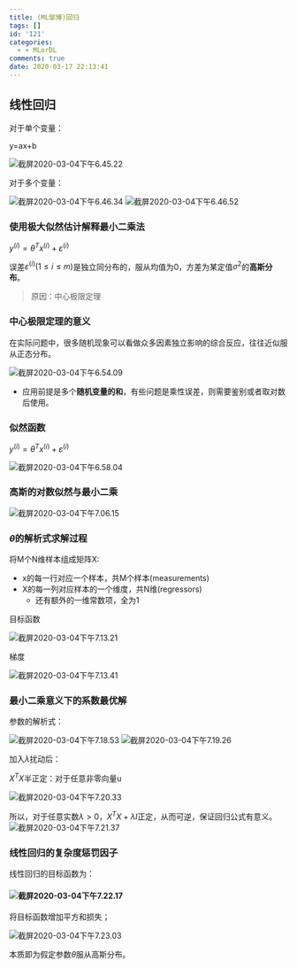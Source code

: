 ```yaml
---
title: (ML邹博)回归
tags: []
id: '121'
categories:
  - - MLorDL
comments: true
date: 2020-03-17 22:13:41
---
```


## 线性回归

对于单个变量：

y=ax+b

![截屏2020-03-04下午6.45.22](https://img.wush.cc/16311019408756.png?imageView2/0/format/webp/q/80)

对于多个变量：

![截屏2020-03-04下午6.46.34](https://img.wush.cc/16311019408781.png) ![截屏2020-03-04下午6.46.52](https://img.wush.cc/16311019408807.png?imageView2/0/format/webp/q/80)

### 使用极大似然估计解释最小二乘法

$y^{(i)}=\theta^{T}x^{(i)}+\varepsilon^{(i)}$

误差$\varepsilon^{(i)}(1\le i\le m)$是独立同分布的，服从均值为0，方差为某定值$\sigma^{2}$的**高斯分布**。

> 原因：中心极限定理

### 中心极限定理的意义

在实际问题中，很多随机现象可以看做众多因素独立影响的综合反应，往往近似服从正态分布。

![截屏2020-03-04下午6.54.09](https://img.wush.cc/16311019408832.png?imageView2/0/format/webp/q/80)

* 应用前提是多个**随机变量的和**，有些问题是乘性误差，则需要鉴别或者取对数后使用。

### 似然函数

$y^{(i)}=\theta^{T}x^{(i)}+\varepsilon^{(i)}$

![截屏2020-03-04下午6.58.04](https://img.wush.cc/16311019408858.png?imageView2/0/format/webp/q/80)

### 高斯的对数似然与最小二乘

![截屏2020-03-04下午7.06.15](https://img.wush.cc/16311019408886.png?imageView2/0/format/webp/q/80)

### $\theta$的解析式求解过程

将M个N维样本组成矩阵X:

* x的每一行对应一个样本，共M个样本(measurements)
* X的每一列对应样本的一个维度，共N维(regressors)
  * 还有额外的一维常数项，全为1

目标函数

![截屏2020-03-04下午7.13.21](https://img.wush.cc/16311019408918.png?imageView2/0/format/webp/q/80)

梯度

![截屏2020-03-04下午7.13.41](https://img.wush.cc/16311019408946.png?imageView2/0/format/webp/q/80)

### 最小二乘意义下的系数最优解

参数的解析式：

![截屏2020-03-04下午7.18.53](https://img.wush.cc/16311019408975.png) ![截屏2020-03-04下午7.19.26](https://img.wush.cc/16311019409006.png?imageView2/0/format/webp/q/80)

加入$\lambda$扰动后：

$X^TX$半正定：对于任意非零向量u

![截屏2020-03-04下午7.20.33](https://img.wush.cc/16311019409036.png?imageView2/0/format/webp/q/80)

所以，对于任意实数$\lambda>0$，$X^TX+\lambda I$正定，从而可逆，保证回归公式有意义。![截屏2020-03-04下午7.21.37](https://img.wush.cc/16311019409067.png?imageView2/0/format/webp/q/80)

### 线性回归的复杂度惩罚因子

线性回归的目标函数为：

#### ![截屏2020-03-04下午7.22.17](https://img.wush.cc/16311019409099.png?imageView2/0/format/webp/q/80)

将目标函数增加平方和损失；

![截屏2020-03-04下午7.23.03](https://img.wush.cc/16311019409134.png?imageView2/0/format/webp/q/80)

本质即为假定参数$\theta$服从高斯分布。
